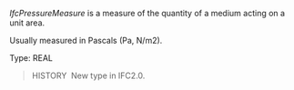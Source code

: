 ﻿_IfcPressureMeasure_ is a measure of the quantity of a medium acting on a unit area.

Usually measured in Pascals (Pa, N/m2).

Type: REAL

> HISTORY&nbsp; New type in IFC2.0.

